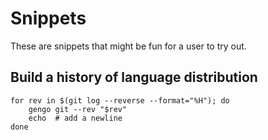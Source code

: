 # Snippets

These are snippets that might be fun for a user to try out.

## Build a history of language distribution

```shell
for rev in $(git log --reverse --format="%H"); do
	gengo git --rev "$rev"
	echo  # add a newline
done
```

